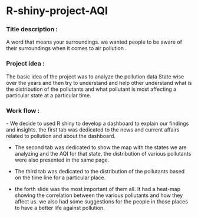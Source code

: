 # R-shiny-project-AQI
<h3><b>Title description :</b></h3>
A word that means your surroundings. we wanted people to be aware of their surroundings when it comes to air pollution .

<h3><b>Project idea :</b></h3>
The basic idea of the project was to analyze the pollution data State wise over the years and then try to understand and help other understand what is the distribution of the pollutants and what pollutant is most affecting a particular state at a particular time.

<h3><b>Work flow :</b></h3>
- We decide to used R shiny to develop a dashboard to explain our findings and insights. the first tab was dedicated to the news and current affairs related to pollution and about the dashboard.

- The second tab was dedicated to show the map with the states we are analyzing and the AQI for that state, the distribution of various pollutants were also presented in the same page.

- The third tab was dedicated to the distribution of the pollutants based on the time line for a particular place.

- the forth slide was the most important of them all. It had a heat-map showing the correlation between the various pollutants and how they affect us. we also had some suggestions for the people in those places to have a better life against pollution.
